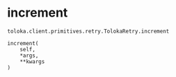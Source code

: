 # increment
`toloka.client.primitives.retry.TolokaRetry.increment`

```
increment(
    self,
    *args,
    **kwargs
)
```

